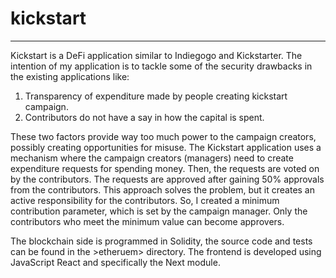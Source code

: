 # kickstart
***

Kickstart is a DeFi application similar to Indiegogo and Kickstarter. The intention of my application is to tackle some of the security
drawbacks in the existing applications like:
  1. Transparency of expenditure made by people creating kickstart campaign.
  2. Contributors do not have a say in how the capital is spent. 

These two factors provide way too much power to the campaign creators, possibly creating opportunities for misuse. The Kickstart application
uses a mechanism where the campaign creators (managers) need to create expenditure requests for spending money. Then, the requests are voted
on by the contributors. The requests are approved after gaining 50% approvals from the contributors. This approach solves the problem, but it
creates an active responsibility for the contributors. So, I created a minimum contribution parameter, which is set by the campaign manager.
Only the contributors who meet the minimum value can become approvers.

The blockchain side is programmed in Solidity, the source code and tests can be found in the >etheruem> directory. The frontend is developed
using JavaScript React and specifically the Next module.
